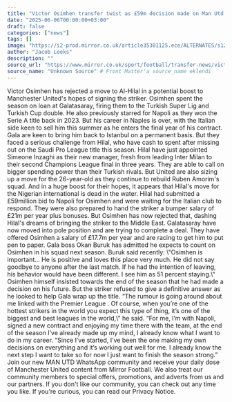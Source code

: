 ```yaml
---
title: "Victor Osimhen transfer twist as £59m decision made on Man Utd target"
date: "2025-06-06T00:00:00+03:00"
draft: false
categories: ["news"]
tags: []
image: "https://i2-prod.mirror.co.uk/article35301125.ece/ALTERNATES/s1200b/0_GettyImages-2215993635.jpg"
author: "Jacob Leeks"
description: ""
source_url: "https://www.mirror.co.uk/sport/football/transfer-news/victor-osimhen-man-utd-napoli-35345891"
source_name: "Unknown Source" # Front Matter'a source_name eklendi
---
```

Victor Osimhen has rejected a move to Al-Hilal in a potential boost to Manchester United's hopes of signing the striker. Osimhen spent the season on loan at Galatasaray, firing them to the Turkish Super Lig and Turkish Cup double. He also previously starred for Napoli as they won the Serie A title back in 2023. But his career in Naples is over, with the Italian side keen to sell him this summer as he enters the final year of his contract. Gala are keen to bring him back to Istanbul on a permanent basis. But they faced a serious challenge from Hilal, who have cash to spent after missing out on the Saudi Pro League title this season. Hilal have just appointed Simeone Inzaghi as their new manager, fresh from leading Inter Milan to their second Champions League final in three years. They are able to call on bigger spending power than their Turkish rivals. But United are also sizing up a move for the 26-year-old as they continue to rebuild Ruben Amorim's squad. And in a huge boost for their hopes, it appears that Hilal's move for the Nigerian international is dead in the water. Hilal had submitted a £59million bid to Napoli for Osimhen and were waiting for the Italian club to respond. They were also prepared to hand the striker a bumper salary of £21m per year plus bonuses. But Osimhen has now rejected that, dashing Hilal's dreams of bringing the striker to the Middle East. Galatasaray have now moved into pole position and are trying to complete a deal. They have offered Osimhen a salary of £17.7m per year and are racing to get him to put pen to paper. Gala boss Okan Buruk has admitted he expects to count on Osimhen in his squad next season. Buruk said recently: \\"Osimhen is important... He is positive and loves this place very much. He did not say goodbye to anyone after the last match. If he had the intention of leaving, his behavior would have been different. I see him as 51 percent staying.\\" Osimhen himself insisted towards the end of the season that he had made a decision on his future. But the striker refused to give a definitive answer as he looked to help Gala wrap up the title. “The rumour is going around about me linked with the Premier League . Of course, when you’re one of the hottest strikers in the world you expect this type of thing, it’s one of the biggest and best leagues in the world,\\" he said. “For me, I’m with Napoli, signed a new contract and enjoying my time there with the team, at the end of the season I’ve already made up my mind, I already know what I want to do in my career. “Since I’ve started, I’ve been the one making my own decisions on everything and it’s working out well for me. I already know the next step I want to take so for now I just want to finish the season strong.” Join our new MAN UTD WhatsApp community and receive your daily dose of Manchester United content from Mirror Football. We also treat our community members to special offers, promotions, and adverts from us and our partners. If you don't like our community, you can check out any time you like. If you're curious, you can read our Privacy Notice.